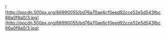 ![http://ppcdn.500px.org/66990055/bd76a70ae6cf0eed92cce52e5d543fbc66a0f9a0/3.jpg](http://ppcdn.500px.org/66990055/bd76a70ae6cf0eed92cce52e5d543fbc66a0f9a0/3.jpg)